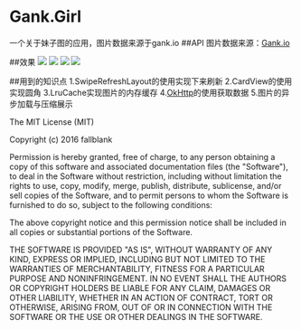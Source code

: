 # Gank.Girl
一个关于妹子图的应用，图片数据来源于gank.io
##API
图片数据来源：<a href="http://gank.io/api">Gank.io</a>

##效果
<img src="https://raw.githubusercontent.com/fallblank/Gank.Girl/master/screenshot/SwipFresh.png">
<img src="https://raw.githubusercontent.com/fallblank/Gank.Girl/master/screenshot/loading.png">
<img src="https://raw.githubusercontent.com/fallblank/Gank.Girl/master/screenshot/loaded.png">
<img src="https://raw.githubusercontent.com/fallblank/Gank.Girl/master/screenshot/another.png">

##用到的知识点
1.SwipeRefreshLayout的使用实现下来刷新
2.CardView的使用实现圆角
3.LruCache实现图片的内存缓存
4.<a href="https://github.com/square/okhttp">OkHttp</a>的使用获取数据
5.图片的异步加载与压缩展示



The MIT License (MIT)

Copyright (c) 2016 fallblank

Permission is hereby granted, free of charge, to any person obtaining a copy
of this software and associated documentation files (the "Software"), to deal
in the Software without restriction, including without limitation the rights
to use, copy, modify, merge, publish, distribute, sublicense, and/or sell
copies of the Software, and to permit persons to whom the Software is
furnished to do so, subject to the following conditions:

The above copyright notice and this permission notice shall be included in all
copies or substantial portions of the Software.

THE SOFTWARE IS PROVIDED "AS IS", WITHOUT WARRANTY OF ANY KIND, EXPRESS OR
IMPLIED, INCLUDING BUT NOT LIMITED TO THE WARRANTIES OF MERCHANTABILITY,
FITNESS FOR A PARTICULAR PURPOSE AND NONINFRINGEMENT. IN NO EVENT SHALL THE
AUTHORS OR COPYRIGHT HOLDERS BE LIABLE FOR ANY CLAIM, DAMAGES OR OTHER
LIABILITY, WHETHER IN AN ACTION OF CONTRACT, TORT OR OTHERWISE, ARISING FROM,
OUT OF OR IN CONNECTION WITH THE SOFTWARE OR THE USE OR OTHER DEALINGS IN THE
SOFTWARE.


